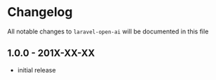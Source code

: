 # Changelog

All notable changes to `laravel-open-ai` will be documented in this file

## 1.0.0 - 201X-XX-XX

- initial release
